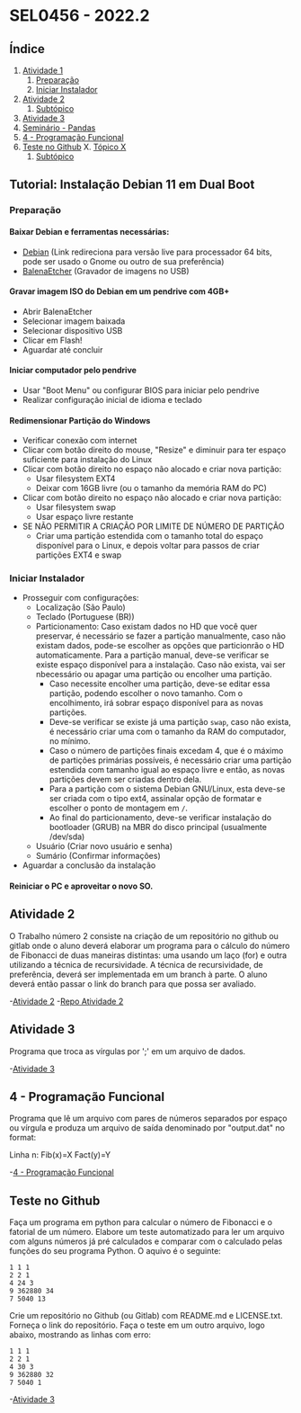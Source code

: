 # SEL0456 - 2022.2

## Índice
1. [Atividade 1](#a1)
    1. [Preparação](#st1)
    2. [Iniciar Instalador](#st2)
2. [Atividade 2](#a2)
    1. [Subtópico](#st3)
3. [Atividade 3](#a3)
4. [Seminário - Pandas](#s1)
5. [4 - Programação Funcional](#a4)
6. [Teste no Github](#a5)
X. [Tópico X](#aX)
    1. [Subtópico](#stX)

## <a id = "a1"></a>Tutorial: Instalação Debian 11 em Dual Boot

### <a id = "st1"></a>Preparação
#### Baixar Debian e ferramentas necessárias:
- [Debian](https://cdimage.debian.org/debian-cd/current-live/amd64/iso-hybrid/) (Link redireciona para versão live para processador 64 bits, pode ser usado o Gnome ou outro de sua preferência)
- [BalenaEtcher](https://www.balena.io/etcher/) (Gravador de imagens no USB)
#### Gravar imagem ISO do Debian em um pendrive com 4GB+
- Abrir BalenaEtcher
- Selecionar imagem baixada
- Selecionar dispositivo USB
- Clicar em Flash!
- Aguardar até concluir
#### Iniciar computador pelo pendrive
- Usar "Boot Menu" ou configurar BIOS para iniciar pelo pendrive
- Realizar configuração inicial de idioma e teclado
#### Redimensionar Partição do Windows
- Verificar conexão com internet
- Clicar com botão direito do mouse, "Resize" e diminuir para ter espaço suficiente para instalação do Linux
- Clicar com botão direito no espaço não alocado e criar nova partição:
	- Usar filesystem EXT4
	- Deixar com 16GB livre (ou o tamanho da memória RAM do PC)
- Clicar com botão direito no espaço não alocado e criar nova partição:
	- Usar filesystem swap
	- Usar espaço livre restante
- SE NÃO PERMITIR A CRIAÇÃO POR LIMITE DE NÚMERO DE PARTIÇÃO
	- Criar uma partição estendida com o tamanho total do espaço disponível para o Linux, e depois voltar para passos de criar partições EXT4 e swap

### <a id = "st2"></a>Iniciar Instalador
- Prosseguir com configurações:
	- Localização (São Paulo)
	- Teclado (Portuguese (BR))
	- Particionamento: Caso existam dados no HD que você quer preservar, é necessário se fazer a partição manualmente, caso não existam dados, pode-se escolher as opções que particionrão o HD automaticamente. Para a partição manual, deve-se verificar se existe espaço disponível para a instalação. Caso não exista, vai ser nbecessário ou apagar uma partição ou encolher uma partição.
		- Caso necessite encolher uma partição, deve-se editar essa partição, podendo escolher o novo tamanho. Com o encolhimento, irá sobrar espaço disponível para as novas partições.
		- Deve-se verificar se existe já uma partição `swap`, caso não exista, é necessário criar uma com o tamanho da RAM do computador, no mínimo.
		- Caso o número de partições finais excedam 4, que é o máximo de partições primárias possíveis, é necessário criar uma partição estendida com tamanho igual ao espaço livre e então, as novas partições devem ser criadas dentro dela.
		- Para a partição com o sistema Debian GNU/Linux, esta deve-se ser criada com o tipo ext4, assinalar opção de formatar e escolher o ponto de montagem em `/`.
		- Ao final do particionamento, deve-se verificar instalação do bootloader (GRUB) na MBR do disco principal (usualmente /dev/sda)
	- Usuário (Criar novo usuário e senha)
	- Sumário (Confirmar informações)
- Aguardar a conclusão da instalação

#### Reiniciar o PC e aproveitar o novo SO.

## <a id = "a2"></a>Atividade 2

O Trabalho número 2 consiste na criação de um repositório no github ou gitlab onde o aluno deverá elaborar um programa para o cálculo do número de Fibonacci de duas maneiras distintas: uma usando um laço (for) e outra utilizando a técnica de recursividade. A técnica de recursividade, de preferência, deverá ser implementada em um branch à parte. O aluno deverá então passar o link do branch para que possa ser avaliado.

-[Atividade 2](https://github.com/matheusvivasr/SEL0456/blob/master/Atividade%202/README.md)
-[Repo Atividade 2](https://github.com/matheusvivasr/sel0456-fibo)

## <a id = "a3"></a>Atividade 3

Programa que troca as vírgulas por ';' em um arquivo de dados.

-[Atividade 3](https://github.com/matheusvivasr/SEL0456/tree/master/Atividade%203)

## <a id = "a4"></a>4 - Programação Funcional

Programa que lê um arquivo com pares de números separados por espaço ou vírgula e produza um arquivo de saída denominado por "output.dat" no format:

Linha n: Fib(x)=X Fact(y)=Y

-[4 - Programação Funcional](https://github.com/matheusvivasr/SEL0456/tree/master/Atividade%203)

## <a id = "a5"></a>Teste no Github
Faça um programa em python para calcular o número de Fibonacci e o fatorial de um número. Elabore um teste automatizado para ler um arquivo com alguns números já pré calculados e comparar com o calculado pelas funções do seu programa Python. O aquivo é o seguinte:

```# fact Fib
1 1 1
2 2 1
4 24 3
9 362880 34
7 5040 13
```

Crie um repositório no Github (ou Gitlab) com README.md e LICENSE.txt. Forneça o link do repositório.
Faça o teste em um outro arquivo, logo abaixo, mostrando as linhas com erro:

```# fact Fib
1 1 1
2 2 1
4 30 3
9 362880 32
7 5040 1
```

-[Atividade 3](https://github.com/matheusvivasr/SEL0456/tree/master/Atividade%203)
